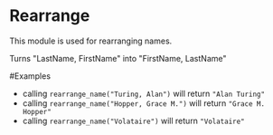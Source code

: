 Rearrange
================================

This module is used for rearranging names.

Turns "LastName, FirstName" into "FirstName, LastName"

#Examples

* calling `rearrange_name("Turing, Alan")` will return `"Alan Turing"`
* calling `rearrange_name("Hopper, Grace M.")` will return `"Grace M. Hopper"`
* calling `rearrange_name("Volataire")` will return `"Volataire"`